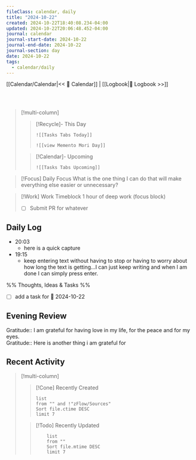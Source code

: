 ```yaml
---
fileClass: calendar, daily
title: "2024-10-22"
created: 2024-10-22T18:40:08.234-04:00
updated: 2024-10-22T20:06:48.452-04:00
journal: calendar
journal-start-date: 2024-10-22
journal-end-date: 2024-10-22
journal-section: day
date: 2024-10-22
tags:
  - calendar/daily
---
```


[[Calendar/Calendar|<< 📆 Calendar]] | [[Logbook|📖 Logbook >>]]

```calendar-nav
```

<br />

> [!multi-column]
>
> > [!Recycle]- This Day
> >
> > ```dynamic-embed
> > ![[Tasks Tabs Today]]
> > ```
> > ```dynamic-embed
> > ![[view Memento Mori Day]]
> > ```
>
> > [!Calendar]- Upcoming
> >
> > ```dynamic-embed
> > ![[Tasks Tabs Upcoming]]
> > ```

> [!Focus] Daily Focus
> What is the one thing I can do that will make everything else easier or unnecessary?

> [!Work] Work
> Timeblock 1 hour of deep work (focus block)
> - [ ] Submit PR for whatever

## Daily Log

- 20:03
  - here is a quick capture  
- 19:15
  - keep entering text without having to stop or having to worry about how long the text is getting…I can just keep writing and when I am done I can simply press enter.  

%%
Thoughts, Ideas & Tasks
%%
- [ ] add a task for 📅 2024-10-22

## Evening Review

Gratitude:: I am grateful for having love in my life, for the peace and for my eyes.  
Gratitude:: Here is another thing i am grateful for

## Recent Activity

> [!multi-column]
>
> > [!Cone] Recently Created
> >
> > ```dataview
> > list
> > from "" and !"zFlow/Sources"
> > Sort file.ctime DESC
> > limit 7
> > ```
>
> > [!Todo] Recently Updated
> >
> > ```dataview
> > 	list
> > 	from ""
> > 	Sort file.mtime DESC
> > 	limit 7
> > ```
